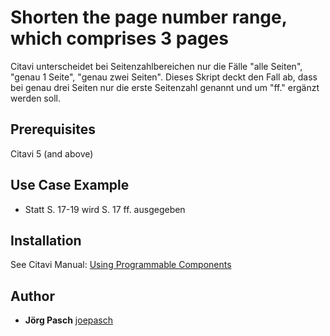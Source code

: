 # Shorten the page number range, which comprises 3 pages

Citavi unterscheidet bei Seitenzahlbereichen nur die Fälle "alle Seiten", "genau 1 Seite", "genau zwei Seiten".
Dieses Skript deckt den Fall ab, dass bei genau drei Seiten nur die erste Seitenzahl genannt und um "ff." ergänzt werden soll.

## Prerequisites
Citavi 5 (and above)

## Use Case Example 

- Statt S. 17-19 wird S. 17 ff. ausgegeben

## Installation
See Citavi Manual: [Using Programmable Components](https://www.citavi.com/programmable_components)

## Author

* **Jörg Pasch** [joepasch](https://github.com/joepasch)
